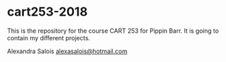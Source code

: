 # cart253-2018

This is the repository for the course CART 253 for Pippin Barr. It is going to contain my different projects.


Alexandra Salois
alexasalois@hotmail.com
